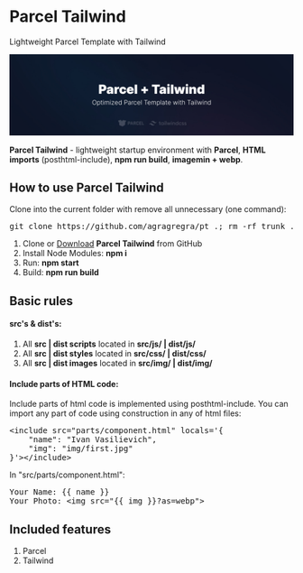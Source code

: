 <h1>Parcel Tailwind</h1>
<p>Lightweight Parcel Template with Tailwind</p>

<p>
	<img src="https://raw.githubusercontent.com/agragregra/parcel-tailwind/master/src/img/parcel-tailwind.jpg" alt="Parcel HTML Template with Tailwind">
</p>

<p><strong>Parcel Tailwind</strong> - lightweight startup environment with <strong>Parcel</strong>, <strong>HTML imports</strong> (posthtml-include), <strong>npm run build</strong>, <strong>imagemin + webp</strong>.</p>

<h2>How to use Parcel Tailwind</h2>

<p>Clone into the current folder with remove all unnecessary (one command):</p>

<pre>git clone https://github.com/agragregra/pt .; rm -rf trunk .gitignore readme.md .git</pre>

<ol>
	<li>Clone or <a href="https://github.com/agragregra/pt/archive/master.zip">Download</a> <strong>Parcel Tailwind</strong> from GitHub</li>
	<li>Install Node Modules: <strong>npm i</strong></li>
	<li>Run: <strong>npm start</strong></li>
	<li>Build: <strong>npm run build</strong></li>
</ol>

<h2>Basic rules</h2>

<h4>src's & dist's:</h4>

<ol>
	<li>All <strong>src | dist scripts</strong> located in <strong>src/js/ | dist/js/</strong></li>
	<li>All <strong>src | dist styles</strong> located in <strong>src/css/ | dist/css/</strong></li>
	<li>All <strong>src | dist images</strong> located in <strong>src/img/ | dist/img/</strong></li>
</ol>

<h4>Include parts of HTML code:</h4>

<p>Include parts of html code is implemented using posthtml-include. You can import any part of code using construction in any of html files:</p>

<pre>&lt;include src="parts/component.html" locals='{
	"name": "Ivan Vasilievich",
	"img": "img/first.jpg"
}'&gt;&lt;/include&gt;</pre>

<p>In "src/parts/component.html":</p>

<pre>
Your Name: {{ name }}
Your Photo: &lt;img src="{{ img }}?as=webp"&gt;
</pre>

<h2>Included features</h2>

<ol>
	<li>Parcel</li>
	<li>Tailwind</li>
</ol>
